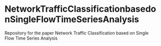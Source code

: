 # NetworkTrafficClassificationbasedonSingleFlowTimeSeriesAnalysis
Repository for the paper Network Traffic Classification based on Single Flow Time Series Analysis 
